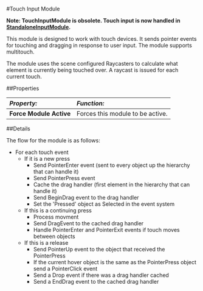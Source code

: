 #Touch Input Module

**Note: TouchInputModule is obsolete. Touch input is now handled in [StandaloneInputModule](script-StandaloneInputModule).**

This module is designed to work with touch devices. It sends pointer events for touching and dragging in response to user input. The module supports multitouch.

The module uses the scene configured Raycasters to calculate what element is currently being touched over. A raycast is issued for each current touch.
 

##Properties

|**_Property:_** |**_Function:_** |
|:---|:---|
|__Force Module Active__ | Forces this module to be active. |

##Details

The flow for the module is as follows:

- For each touch event
    - If it is a new press
        - Send PointerEnter event (sent to every object up the hierarchy that can handle it)
        - Send PointerPress event
        - Cache the drag handler (first element in the hierarchy that can handle it)
        - Send BeginDrag event to the drag handler
        - Set the 'Pressed' object as Selected in the event system
    - If this is a continuing press
        - Process movment
        - Send DragEvent to the cached drag handler
        - Handle PointerEnter and PointerExit events if touch moves between objects
    - If this is a release
        - Send PointerUp event to the object that received the PointerPress
        - If the current hover object is the same as the PointerPress object send a PointerClick event
        - Send a Drop event if there was a drag handler cached
        - Send a EndDrag event to the cached drag handler